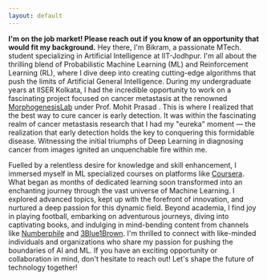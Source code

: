 ```yaml
---
layout: default
---
```

**I'm on the job market! Please reach out if you know of an opportunity that would fit my background.**
Hey there, I'm Bikram, a passionate MTech. student specializing in Artificial Intelligence at IIT-Jodhpur. I'm all about the thrilling blend of Probabilistic Machine Learning (ML) and Reinforcement Learning (RL), where I dive deep into creating cutting-edge algorithms that push the limits of Artificial General Intelligence.
During my undergraduate years at IISER Kolkata, I had the incredible opportunity to work on a fascinating project focused on cancer metastasis at the renowned [MorphogenesisLab](https://sites.google.com/view/morphogenesis-lab-iiserkolkata/about-us?authuser=0) under Prof. Mohit Prasad . This is where I realized that the best way to cure cancer is early detection. It was within the fascinating realm of cancer metastasis research that I had my "eureka" moment — the realization that early detection holds the key to conquering this formidable disease. Witnessing the initial triumphs of Deep Learning in diagnosing cancer from images ignited an unquenchable fire within me.

Fuelled by a relentless desire for knowledge and skill enhancement, I immersed myself in ML specialized courses on platforms like [Coursera](https://www.coursera.org/). What began as months of dedicated learning soon transformed into an enchanting journey through the vast universe of Machine Learning. I explored advanced topics, kept up with the forefront of innovation, and nurtured a deep passion for this dynamic field.
Beyond academia, I find joy in playing football, embarking on adventurous journeys, diving into captivating books, and indulging in mind-bending content from channels like [Numberphile](https://www.numberphile.com/) and [3Blue1Brown](https://www.3blue1brown.com/).
I'm thrilled to connect with like-minded individuals and organizations who share my passion for pushing the boundaries of AI and ML. If you have an exciting opportunity or collaboration in mind, don't hesitate to reach out! Let's shape the future of technology together!

